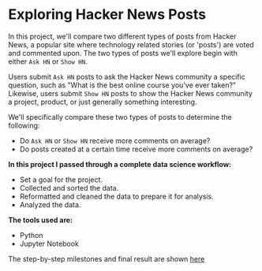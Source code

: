 # Exploring Hacker News Posts
In this project, we'll compare two different types of posts from Hacker News, a popular site where technology related stories (or 'posts') are voted and commented upon. The two types of posts we'll explore begin with either `Ask HN` or `Show HN`.

Users submit `Ask HN` posts to ask the Hacker News community a specific question, such as "What is the best online course you've ever taken?" Likewise, users submit `Show HN` posts to show the Hacker News community a project, product, or just generally something interesting.

We'll specifically compare these two types of posts to determine the following:
- Do `Ask HN` or `Show HN` receive more comments on average?
- Do posts created at a certain time receive more comments on average?

__In this project I passed through a complete data science workflow:__
- Set a goal for the project.
- Collected and sorted the data.
- Reformatted and cleaned the data to prepare it for analysis.
- Analyzed the data.

__The tools used are:__
- Python
- Jupyter Notebook

The step-by-step milestones and final result are shown [here](https://nbviewer.org/github/AndriiTsokur/data-project-002/blob/main/exploring_hacker_news_posts.ipynb)
